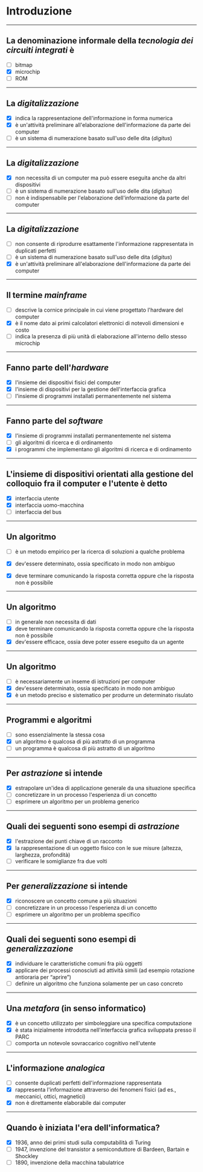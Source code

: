 # Introduzione

---

## La denominazione informale della *tecnologia dei circuiti integrati* è

- [ ] bitmap
- [x] microchip
- [ ] ROM

---

## La *digitalizzazione*

- [x] indica la rappresentazione dell'informazione in forma numerica
- [x] è un'attività preliminare all'elaborazione dell'informazione da parte dei computer
- [ ] è un sistema di numerazione basato sull'uso delle dita (*digitus*)

---

## La *digitalizzazione*

- [x] non necessita di un computer ma può essere eseguita anche da altri dispositivi
- [ ] è un sistema di numerazione basato sull'uso delle dita (*digitus*)
- [ ] non è indispensabile per l'elaborazione dell'informazione da parte del computer

---

## La *digitalizzazione*

- [ ] non consente di riprodurre esattamente l'informazione rappresentata in duplicati perfetti
- [ ] è un sistema di numerazione basato sull'uso delle dita (*digitus*)
- [x] è un'attività preliminare all'elaborazione dell'informazione da parte dei computer

---

## Il termine *mainframe*

- [ ] descrive la cornice principale in cui viene progettato l'hardware del computer
- [x] è il nome dato ai primi calcolatori elettronici di notevoli dimensioni e costo
- [ ] indica la presenza di più unità di elaborazione all'interno dello stesso microchip

---

## Fanno parte dell'*hardware*

- [x] l'insieme dei dispositivi fisici del computer
- [x] l'insieme di dispositivi per la gestione dell'interfaccia grafica
- [ ] l'insieme di programmi installati permanentemente nel sistema

---

## Fanno parte del *software*

- [x] l'insieme di programmi installati permanentemente nel sistema
- [ ] gli algoritmi di ricerca e di ordinamento 
- [x] i programmi che implementano gli algoritmi di ricerca e di ordinamento

---

## L'insieme di dispositivi orientati alla gestione del colloquio fra il computer e l'utente è detto

- [x] interfaccia utente
- [x] interfaccia uomo-macchina
- [ ] interfaccia del bus

---

## Un algoritmo

- [ ] è un metodo empirico per la ricerca di soluzioni a qualche problema
- [x] dev'essere determinato, ossia specificato in modo non ambiguo
- [x] deve terminare comunicando la risposta corretta oppure che la risposta non è possibile


---

## Un algoritmo

- [ ] in generale non necessita di dati
- [x] deve terminare comunicando la risposta corretta oppure che la risposta non è possibile
- [x] dev'essere efficace, ossia deve poter essere eseguito da un agente

---

## Un algoritmo

- [ ] è necessariamente un inseme di istruzioni per computer
- [x] dev'essere determinato, ossia specificato in modo non ambiguo
- [x] è un metodo preciso e sistematico per produrre un determinato risulato

---

## Programmi e algoritmi

- [ ] sono essenzialmente la stessa cosa
- [x] un algoritmo è qualcosa di più astratto di un programma
- [ ] un programma è qualcosa di più astratto di un algoritmo

---

## Per *astrazione* si intende

- [x] estrapolare un'idea di applicazione generale da una situazione specifica
- [ ] concretizzare in un processo l'esperienza di un concetto
- [ ] esprimere un algoritmo per un problema generico

---

## Quali dei seguenti sono esempi di *astrazione*

- [x] l'estrazione dei punti chiave di un racconto
- [x] la rappresentazione di un oggetto fisico con le sue misure (altezza, larghezza, profondità)
- [ ] verificare le somiglianze fra due volti

---

## Per *generalizzazione* si intende

- [x] riconoscere un concetto comune a più situazioni
- [ ] concretizzare in un processo l'esperienza di un concetto
- [ ] esprimere un algoritmo per un problema specifico

---

## Quali dei seguenti sono esempi di *generalizzazione*

- [x] individuare le caratteristiche comuni fra più oggetti
- [x] applicare dei processi conosciuti ad attività simili (ad esempio rotazione antioraria per “aprire”)
- [ ] definire un algoritmo che funziona solamente per un caso concreto

---

## Una *metafora* (in senso informatico)

- [x] è un concetto utilizzato per simboleggiare una specifica computazione
- [x] è stata inizialmente introdotta nell'interfaccia grafica sviluppata presso il PARC
- [ ] comporta un notevole sovraccarico cognitivo nell'utente

---

## L'informazione *analogica*

- [ ] consente duplicati perfetti dell'informazione rappresentata
- [x] rappresenta l'informazione attraverso dei fenomeni fisici (ad es., meccanici, ottici, magnetici)
- [x] non è direttamente elaborabile dai computer

---

## Quando è iniziata l'era dell'informatica?

- [x] 1936, anno dei primi studi sulla computabilità di Turing
- [ ] 1947, invenzione del transistor a semiconduttore  di Bardeen, Bartain e Shockley
- [ ] 1890, invenzione della macchina tabulatrice